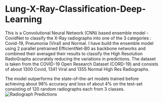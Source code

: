 # Lung-X-Ray-Classification-Deep-Learning

This is a Convolutional Neural Network (CNN) based ensemble model - CovidNet to classify the X-Ray radiographs into one of the 3 categories : Covid-19, Pneumonia (Viral) and Normal. I have build the ensemble model using 2 parallel pretrained EfficientNet-B0 as backbone networks and combined their averaged their results to classify the High Resolution RadioGraphs accurately reducing the variations in predictions. The dataset is taken from the COVID-19 Open Research Dataset (CORD-19) and consists of about 1300 Covid, 1341 Viral and 1355 Normal High Res Radiographs.

The model outperforms the state-of-the-art models trained before achieving about 98% accuracy and loss of about 4% on the test-set consisting of 120 random radiographs each from 3 classes.
![Radiograph Predictions](https://github.com/rohankrgupta/Lung-X-Ray-Classification-Deep-Learning/blob/master/Screenshot%20from%202021-02-19%2014-00-10.png)
